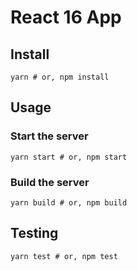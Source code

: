 # React 16 App

## Install

```
yarn # or, npm install
```

## Usage

### Start the server

```
yarn start # or, npm start
```

### Build the server

```
yarn build # or, npm build
```

## Testing

```
yarn test # or, npm test
```
